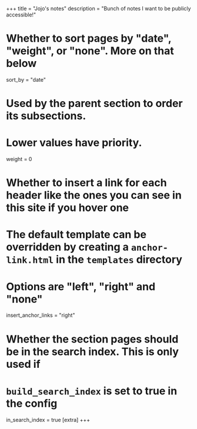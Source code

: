 +++
title = "Jojo's notes"
description = "Bunch of notes I want to be publicly accessible!"
# Whether to sort pages by "date", "weight", or "none". More on that below
sort_by = "date"
# Used by the parent section to order its subsections.
# Lower values have priority.
weight = 0
# Whether to insert a link for each header like the ones you can see in this site if you hover one
# The default template can be overridden by creating a `anchor-link.html` in the `templates` directory
# Options are "left", "right" and "none"
insert_anchor_links = "right"
# Whether the section pages should be in the search index. This is only used if
# `build_search_index` is set to true in the config
in_search_index = true
[extra]
+++
